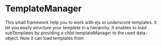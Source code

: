# TemplateManager

This small framework help you to work with ejs or underscore templates. It let you easily structure your templete in a hierarchy. It enables to load subTemplates by providing a child templateManager to the used data-object. Now it can load templates from <template>-tags or via name throu ajax. 

## Usage
You can check everything in detail in the source of index.html and the Templates folder.


create an object of TemplateManager:
load your templatingEngine and the TemplateManagerClass.js in your HTML and then

var tM = new TemplateManager("EJS"); // you can also use "underscore", "jade", "mustache"

### set the basic properties. 
    tM.defaults;    // basic object that will be passed to every template
    tM.basePath;    // the rootpath for the templates, default is ./templates 
    tM.fileExtension; // FileExtension the extension that all files have. default is HTML
    tM.nameOfTemplatemanager; // name of the templateManager that is passed to the Templates.
    tM.baseName;    // baseName is usually empty. it is used internally for hirarchy
    tM.templates;   // templates the list of cached templates
    
### methods
usually you only need the render method.

    tM.render("sub/name",data);
    
this method will load the template and render them.

If you initialise the tM before all HTML is interpreted including all the templates, you can run 

    tM.findTemplates(); 
    
by yourselfe. it will find and compile all templates in the HTML that have an id-Attribute.

the other methods compile and loadTemplateFileare, are used internally.

It is possible to compile the themplates in a folder to one file, that can be merged to your js. 

## Development
This module is developed and maintained by Tobias Nickel, feel free to contact me here on Github.

I will check out to Support more Engines, like  haml and Hogan. Very important is also the support for dependency management, so I want to support requireJS and google-closure.

